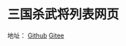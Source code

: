 # 三国杀武将列表网页

地址：
[Github](https://ruhuasiyu.github.io/LTKGeneralList)
[Gitee](https://zhangshenxing.gitee.io/ltkgenerallist)